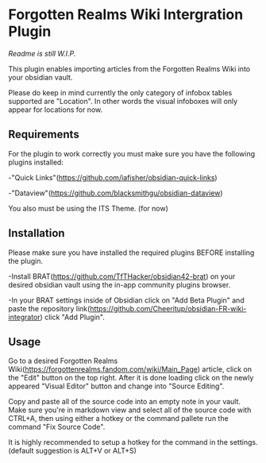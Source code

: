 
# Forgotten Realms Wiki Intergration Plugin

*Readme is still W.I.P.*

This plugin enables importing articles from the Forgotten Realms Wiki into your obsidian vault.

Please do keep in mind currently the only category of infobox tables supported are "Location". In other words the visual infoboxes will only appear for locations for now.

## Requirements
For the plugin to work correctly you must make sure you have the following plugins installed:

-"Quick Links"(https://github.com/iafisher/obsidian-quick-links)

-"Dataview"(https://github.com/blacksmithgu/obsidian-dataview)

You also must be using the ITS Theme. (for now)
## Installation
Please make sure you have installed the required plugins BEFORE installing the plugin.

-Install BRAT(https://github.com/TfTHacker/obsidian42-brat) on your desired obsidian vault using the in-app community plugins browser.

-In your BRAT settings inside of Obsidian click on "Add Beta Plugin" and paste the repository link(https://github.com/Cheeritup/obsidian-FR-wiki-integrator) click "Add Plugin".
## Usage
Go to a desired Forgotten Realms Wiki(https://forgottenrealms.fandom.com/wiki/Main_Page) article, click on the "Edit" button on the top right. After it is done loading click on the newly appeared "Visual Editor" button and change into "Source Editing".

Copy and paste all of the source code into an empty note in your vault. Make sure you're in markdown view and select all of the source code with CTRL+A, then using either a hotkey or the command pallete run the command "Fix Source Code".


It is highly recommended to setup a hotkey for the command in the settings. (default suggestion is ALT+V or ALT+S)
